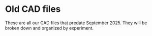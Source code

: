 # Old CAD files 

These are all our CAD files that predate September 2025. They will be broken down and organized by experiment. 
